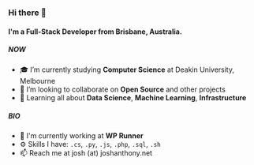 ### Hi there 👋

#### I'm a Full-Stack Developer from Brisbane, Australia.

##### NOW

- 🎓 I’m currently studying **Computer Science** at Deakin University, Melbourne
- 💬 I’m looking to collaborate on **Open Source** and other projects
- 🌱 Learning all about **Data Science**, **Machine Learning**, **Infrastructure**

##### BIO

- 🏢 I'm currently working at **WP Runner**
- ⚙️ Skills I have: `.cs`, `.py`, `.js`, `.php`, `.sql`, `.sh`
- 📫 Reach me at josh (at) joshanthony.net
